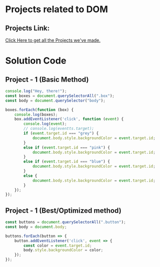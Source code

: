 # Projects related to DOM

## Projects Link:
[Click Here to get all the Projects we've made.](https://stackblitz.com/edit/dom-project-chaiaurcode?file=index.html) 

# Solution Code

## Project - 1 (Basic Method)

```javascript
console.log("Hey, there!");
const boxes = document.querySelectorAll(".box");
const body = document.querySelector("body");

boxes.forEach(function (box) {
    console.log(boxes);
    box.addEventListener('click', function (event) {
        console.log(event);
        // console.log(eventts.target);
        if (event.target.id === "grey") {
            document.body.style.backgroundColor = event.target.id;
        }
        else if (event.target.id === "pink") {
            document.body.style.backgroundColor = event.target.id;
        }
        else if (event.target.id === "blue") {
            document.body.style.backgroundColor = event.target.id;
        }
        else {
            document.body.style.backgroundColor = event.target.id;
        }
    });
});
```

## Project - 1 (Best/Optimized method)

```javascript
const buttons = document.querySelectorAll(".button");
const body = document.body;

buttons.forEach(button => {
    button.addEventListener('click', event => {
        const color = event.target.id;
        body.style.backgroundColor = color;
    });
});
```